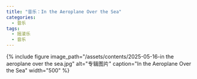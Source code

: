 ```yaml
---
title: "音乐：In the Aeroplane Over the Sea"
categories:
  - 音乐
tags:
  - 摇滚乐
  - 音乐
---
```

{% include figure 
   image_path="/assets/contents/2025-05-16-in the aeroplane over the sea.jpg" 
   alt="专辑图片"
   caption="In the Aeroplane Over the Sea" 
   width="500"
%}
